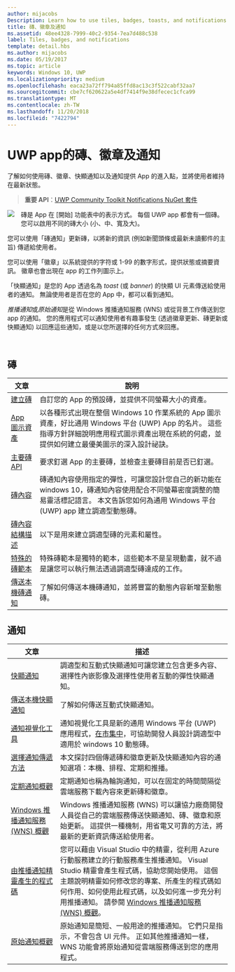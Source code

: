 ```yaml
---
author: mijacobs
Description: Learn how to use tiles, badges, toasts, and notifications to provide entry points into your app and keep users up-to-date.
title: 磚、徽章及通知
ms.assetid: 48ee4328-7999-40c2-9354-7ea7d488c538
label: Tiles, badges, and notifications
template: detail.hbs
ms.author: mijacobs
ms.date: 05/19/2017
ms.topic: article
keywords: Windows 10, UWP
ms.localizationpriority: medium
ms.openlocfilehash: eaca23a72ff794a85ffd8ac13c3f522cabf32aa7
ms.sourcegitcommit: cbe7cf620622a5e4df7414f9e38dfecec1cfca99
ms.translationtype: MT
ms.contentlocale: zh-TW
ms.lasthandoff: 11/20/2018
ms.locfileid: "7422794"
---
```

# <a name="tiles-badges-and-notifications-for-uwp-apps"></a>UWP app的磚、徽章及通知
 

了解如何使用磚、徽章、快顯通知以及通知提供 App 的進入點，並將使用者維持在最新狀態。

> **重要 API**：[UWP Community Toolkit Notifications NuGet 套件](https://www.nuget.org/packages/Microsoft.Toolkit.Uwp.Notifications/)

<p><img style="float: left; margin: 0px 15px 15px 0px;" src="images/tile-and-live-tile.png" />
磚是 App 在 [開始] 功能表中的表示方式。 每個 UWP app 都會有一個磚。 您可以啟用不同的磚大小 (小、中、寬及大)。</p>

<p>您可以使用「磚通知」<em></em>更新磚，以將新的資訊 (例如新聞頭條或最新未讀郵件的主旨) 傳遞給使用者。</p>

<p>您可以使用「徽章」<em></em>以系統提供的字符或 1-99 的數字形式，提供狀態或摘要資訊。 徽章也會出現在 app 的工作列圖示上。 </p>

<p>「快顯通知」<em></em>是您的 App 透過名為 <em>toast</em> (或 <em>banner</em>) 的快顯 UI 元素傳送給使用者的通知。 無論使用者是否在您的 App 中，都可以看到通知。</p>
<p><em>推播通知</em>或<em>原始通知</em>是從 Windows 推播通知服務 (WNS) 或從背景工作傳送到您 app 的通知。 您的應用程式可以通知使用者有趣事發生 (透過徽章更新、磚更新或快顯通知) 以回應這些通知，或是以您所選擇的任何方式來回應。</p>

 
## <a name="tiles"></a>磚
| 文章 | 說明 |
| --- | --- |
| [建立磚](creating-tiles.md) | 自訂您的 App 的預設磚，並提供不同螢幕大小的資產。 |
| [App 圖示資產](app-assets.md) | 以各種形式出現在整個 Windows 10 作業系統的 App 圖示資產，好比通用 Windows 平台 (UWP) App 的名片。 這些指導方針詳細說明應用程式圖示資產出現在系統的何處，並提供如何建立最優美圖示的深入設計祕訣。 |
| [主要磚 API](primary-tile-apis.md) | 要求釘選 App 的主要磚，並檢查主要磚目前是否已釘選。 |
| [磚內容](create-adaptive-tiles.md) | 磚通知內容使用指定的彈性，可讓您設計您自己的新功能在 windows 10，磚通知內容使用配合不同螢幕密度調整的簡易靈活標記語言。 本文告訴您如何為通用 Windows 平台 (UWP) app 建立調適型動態磚。 |
| [磚內容結構描述](../tiles-and-notifications/tile-schema.md) | 以下是用來建立調適型磚的元素和屬性。 |
| [特殊的磚範本](special-tile-templates-catalog.md) | 特殊磚範本是獨特的範本，這些範本不是呈現動畫，就不過是讓您可以執行無法透過調適型磚達成的工作。 |
| [傳送本機磚通知](sending-a-local-tile-notification.md) | 了解如何傳送本機磚通知，並將豐富的動態內容新增至動態磚。 |


## <a name="notifications"></a>通知

| 文章 | 描述 |
| --- | --- |
| [快顯通知](adaptive-interactive-toasts.md) | 調適型和互動式快顯通知可讓您建立包含更多內容、選擇性內嵌影像及選擇性使用者互動的彈性快顯通知。 |
| [傳送本機快顯通知](send-local-toast.md) | 了解如何傳送互動式快顯通知。 |
| [通知視覺化工具](notifications-visualizer.md) | 通知視覺化工具是新的通用 Windows 平台 (UWP) 應用程式，[在市集中](https://www.microsoft.com/store/apps/notifications-visualizer/9nblggh5xsl1)，可協助開發人員設計調適型中適用於 windows 10 動態磚。 |
| [選擇通知傳遞方法](choosing-a-notification-delivery-method.md) | 本文探討四個傳遞磚和徽章更新及快顯通知內容的通知選項：本機、排程、定期和推播。 |
| [定期通知概觀](periodic-notification-overview.md) | 定期通知也稱為輪詢通知，可以在固定的時間間隔從雲端服務下載內容來更新磚和徽章。 |
| [Windows 推播通知服務 (WNS) 概觀](windows-push-notification-services--wns--overview.md) | Windows 推播通知服務 (WNS) 可以讓協力廠商開發人員從自己的雲端服務傳送快顯通知、磚、徽章和原始更新。 這提供一種機制，用省電又可靠的方法，將最新的更新資訊傳送給使用者。 |
| [由推播通知精靈產生的程式碼](the-code-generated-by-the-push-notification-wizard.md) | 您可以藉由 Visual Studio 中的精靈，從利用 Azure 行動服務建立的行動服務產生推播通知。 Visual Studio 精靈會產生程式碼，協助您開始使用。 這個主題說明精靈如何修改您的專案、所產生的程式碼如何作用、如何使用此程式碼，以及如何進一步充分利用推播通知。 請參閱 [Windows 推播通知服務 (WNS) 概觀](windows-push-notification-services--wns--overview.md)。 |
| [原始通知概觀](raw-notification-overview.md) | 原始通知是簡短、一般用途的推播通知。 它們只是指示，不會包含 UI 元件。 正如其他推播通知一樣，WNS 功能會將原始通知從雲端服務傳送到您的應用程式。 |
